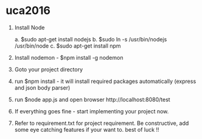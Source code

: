 # uca2016
1. Install Node

	a. $sudo apt-get install nodejs
	b. $sudo ln -s /usr/bin/nodejs /usr/bin/node
	c. $sudo apt-get install npm

2. Install nodemon - $npm install -g nodemon

3. Goto your project directory

4. run $npm install   - it will install required packages automatically (express and json body parser)

5. run $node app.js and open browser http://localhost:8080/test 

6. If everything goes fine - start implementing your project now. 

7. Refer to requirement.txt for project requirement. Be constructive, add some eye catching features if your want to. best of luck !! 
